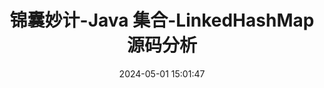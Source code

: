 ---
title: 锦囊妙计-Java 集合-LinkedHashMap 源码分析
date: 2024-05-01 15:01:47
tags: 
  - Java 
categories: 
  - Interview
password: zzy   
message: 会员文档
---